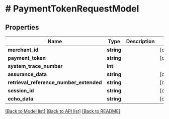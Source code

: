 # # PaymentTokenRequestModel

## Properties

Name | Type | Description | Notes
------------ | ------------- | ------------- | -------------
**merchant_id** | **string** |  | [optional]
**payment_token** | **string** |  | [optional]
**system_trace_number** | **int** |  |
**assurance_data** | **string** |  | [optional]
**retrieval_reference_number_extended** | **string** |  | [optional]
**session_id** | **string** |  | [optional]
**echo_data** | **string** |  | [optional]

[[Back to Model list]](../../README.md#models) [[Back to API list]](../../README.md#endpoints) [[Back to README]](../../README.md)
